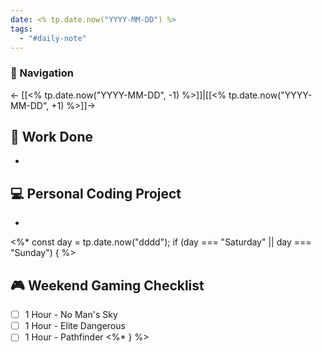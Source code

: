 ```yaml
---
date: <% tp.date.now("YYYY-MM-DD") %>
tags:
  - "#daily-note"
---
```


### 📌 Navigation  
← [[<% tp.date.now("YYYY-MM-DD", -1) %>]]|[[<% tp.date.now("YYYY-MM-DD", +1) %>]]→ 

## 🏢 Work Done
- 

## 💻 Personal Coding Project
- 

<%*
const day = tp.date.now("dddd");
if (day === "Saturday" || day === "Sunday") { %>
## 🎮 Weekend Gaming Checklist
- [ ] 1 Hour - No Man's Sky
- [ ] 1 Hour - Elite Dangerous
- [ ] 1 Hour - Pathfinder
<%* } %>
